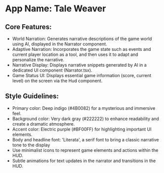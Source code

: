 # **App Name**: Tale Weaver

## Core Features:

- World Narration: Generates narrative descriptions of the game world using AI, displayed in the Narrator component.
- Adaptive Narration: Incorporates the game state such as events and current player location as a tool, and then uses it to adapt and personalize the narrative.
- Narrative Display: Displays narrative snippets generated by AI in a dedicated UI component (Narrator.tsx).
- Game Status UI: Displays essential game information (score, current level) on the screen via the Hud component.

## Style Guidelines:

- Primary color: Deep indigo (#4B0082) for a mysterious and immersive feel.
- Background color: Very dark gray (#222222) to enhance readability and create a dramatic atmosphere.
- Accent color: Electric purple (#BF00FF) for highlighting important UI elements.
- Body and headline font: 'Literata', a serif font to bring a classic narrative tone to the display
- Use minimalist icons to represent game elements and actions within the HUD.
- Subtle animations for text updates in the narrator and transitions in the HUD.
